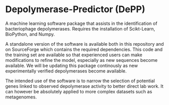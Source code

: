# Depolymerase-Predictor (DePP)

A machine learning software package that assists in the identification of bacteriophage depolymerases. Requires the installation of Scikt-Learn, BioPython, and Numpy.

A standalone version of the software is available both in this repository and on SourceForge which contains the required dependencies. This code and the training set are available so that experienced users can make modifications to refine the model, especially as new sequences become available. We will be updating this package continously as new experimentally verified depolymerases become available.

The intended use of the software is to narrow the selection of potential genes linked to observed depolymerase activity to better direct lab work. It can however be absolutely applied to more complex datasets such as metagenomes. 
